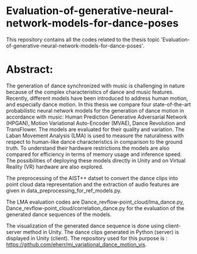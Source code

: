 # Evaluation-of-generative-neural-network-models-for-dance-poses

This repository contains all the codes related to the thesis topic 'Evaluation-of-generative-neural-network-models-for-dance-poses'.

# Abstract:
The generation of dance synchronized with music is challenging in nature because of the complex characteristics of dance and music features. Recently, different models have been introduced to address human motion, and especially dance motion. In this thesis we compare four state-of-the-art probabilistic neural network models for the generation of dance motion in accordance with music: Human Prediction Generative Adversarial Network (HPGAN), Motion Variational Auto-Encoder (MVAE), Dance Revolution and TransFlower. The models are evaluated for their quality and variation. The Laban Movement Analysis (LMA) is used to measure the naturalness with respect to human-like dance characteristics in comparison to the ground truth. To understand their hardware restrictions the models are also compared for efficiency in terms of memory usage and inference speed. The possibilities of deploying these models directly in Unity and on Virtual Reality (VR) hardware are also explored. 

The preprocessing of the AIST++ datset to convert the dance clips into point cloud data representation and the extraction of audio features are given in data_preprocessing_for_ref_models.py.

The LMA evaluation codes are Dance_revflow-point_cloud/lma_dance.py, Dance_revflow-point_cloud/correlation_dance.py for the evaluation of the generated dance sequences of the models.

The visualization of the generated dance sequence is done using client-server method in Unity. The dance clips generated in Python (server) is displayed in Unity (client). The repository used for this purpose is : https://github.com/eherr/mi_variational_dance_motion_vis. 

